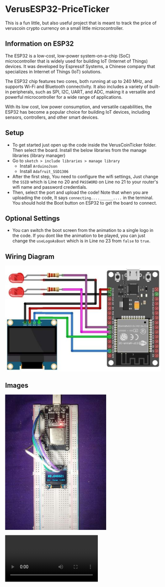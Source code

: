 # VerusESP32-PriceTicker

This is a fun little, but also useful project that is meant to track the price of veruscoin crypto currency on a small little microcontroller.

## Information on ESP32

The ESP32 is a low-cost, low-power system-on-a-chip (SoC) microcontroller that is widely used for building IoT (Internet of Things) devices. It was developed by Espressif Systems, a Chinese company that specializes in Internet of Things (IoT) solutions.

The ESP32 chip features two cores, both running at up to 240 MHz, and supports Wi-Fi and Bluetooth connectivity. It also includes a variety of built-in peripherals, such as SPI, I2C, UART, and ADC, making it a versatile and powerful microcontroller for a wide range of applications.

With its low cost, low power consumption, and versatile capabilities, the ESP32 has become a popular choice for building IoT devices, including sensors, controllers, and other smart devices.

## Setup

- To get started just open up the code inside the VerusCoinTicker folder. Then select the board. Install the below libraries from the manage libraries (library manager)
- Go to `sketch > include libraries > manage library`
  - Install `ArduinoJson`
  - Install `Adafruit_SSD1306`
- After the first step, You need to configure the wifi settings, Just change the `SSID` which is Line no 20 and `PASSWORD` on Line no 21 to your router's wifi name and password credentials.
- Then, select the port and upload the code! Note that when you are uploading the code, It says `connecting....______....` in the terminal. You should hold the Boot button on ESP32 to get the board to connect.

## Optional Settings

- You can switch the boot screen from the animation to a single logo in the code. If you dont like the animation to be played, you can just change the `useLogoAsBoot` which is in Line no 23 from `false` to `true`.

## Wiring Diagram

![circuitdiagram](./Assets/circuit_diagram.jpg)

## Images

![finalimg](./Assets/finaloutput.jpg)

![bootanimate](./Assets/BootAnimation.mp4)
